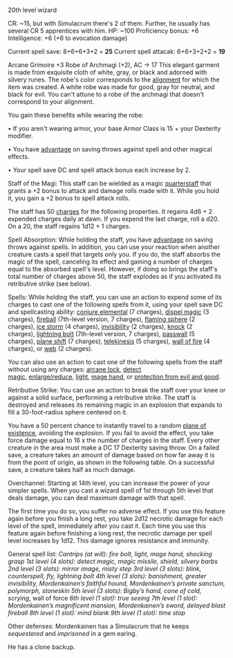 
20th level wizard

CR: ~15, but with Simulacrum there's 2 of them. Further, he usually has several CR 5 apprentices with him.
HP: ~100
Proficiency bonus: +6
Intelligence: +6 (+6 to evocation damage)

Current spell save: 8+6+6+3+2 = **25**
Current spell attacak: 6+6+3+2+2 = **19**

Arcane Grimoire +3
Robe of Archmagi (+2), AC -> 17
This elegant garment is made from exquisite cloth of white, gray, or black and adorned with silvery runes. The robe's color corresponds to the [alignment](https://roll20.net/compendium/dnd5e/Rules:Character%20Advancement?expansion=0#toc_14) for which the item was created. A white robe was made for good, gray for neutral, and black for evil. You can't attune to a robe of the archmagi that doesn't correspond to your alignment.  
  
You gain these benefits while wearing the robe:  
  
• If you aren't wearing armor, your base Armor Class is 15 + your Dexterity modifier.  
  
• You have [advantage](https://roll20.net/compendium/dnd5e/Rules:Ability%20Scores?expansion=0#toc_2) on saving throws against spell and other magical effects.  
  
• Your spell save DC and spell attack bonus each increase by 2.

Staff of the Magi:
This staff can be wielded as a magic [quarterstaff](https://roll20.net/compendium/dnd5e/Items:quarterstaff?expansion=0#content) that grants a +2 bonus to attack and damage rolls made with it. While you hold it, you gain a +2 bonus to spell attack rolls.  
  
The staff has 50 [charges](https://roll20.net/compendium/dnd5e/Rules:Magic%20Items?expansion=0#h-Charges) for the following properties. It regains 4d6 + 2 expended charges daily at dawn. If you expend the last charge, roll a d20. On a 20, the staff regains 1d12 + 1 charges.  
  
Spell Absorption: While holding the staff, you have [advantage](https://roll20.net/compendium/dnd5e/Rules:Ability%20Scores?expansion=0#toc_2) on saving throws against spells. In addition, you can use your reaction when another creature casts a spell that targets only you. If you do, the staff absorbs the magic of the spell, canceling its effect and gaining a number of charges equal to the absorbed spell's level. However, if doing so brings the staff's total number of charges above 50, the staff explodes as if you activated its retributive strike (see below).  
  
Spells: While holding the staff, you can use an action to expend some of its charges to cast one of the following spells from it, using your spell save DC and spellcasting ability: [conjure elemental](https://roll20.net/compendium/dnd5e/Spells:conjure%20elemental?expansion=0#content) (7 charges), [dispel magic](https://roll20.net/compendium/dnd5e/Spells:dispel%20magic?expansion=0#content) (3 charges), [fireball](https://roll20.net/compendium/dnd5e/Spells:fireball?expansion=0#content) (7th-level version, 7 charges), [flaming sphere](https://roll20.net/compendium/dnd5e/Spells:flaming%20sphere?expansion=0#content) (2 charges), [ice storm](https://roll20.net/compendium/dnd5e/Spells:ice%20storm?expansion=0#content) (4 charges), [invisibility](https://roll20.net/compendium/dnd5e/Spells:invisibility?expansion=0#content) (2 charges), [knock](https://roll20.net/compendium/dnd5e/Spells:knock?expansion=0#content) (2 charges), [lightning bolt](https://roll20.net/compendium/dnd5e/Spells:lightning%20bolt?expansion=0#content) (7th-level version, 7 charges), [passwall](https://roll20.net/compendium/dnd5e/Spells:passwall?expansion=0#content) (5 charges), [plane shift](https://roll20.net/compendium/dnd5e/Spells:plane%20shift?expansion=0#content) (7 charges), [telekinesis](https://roll20.net/compendium/dnd5e/Spells:telekinesis?expansion=0#content) (5 charges), [wall of fire](https://roll20.net/compendium/dnd5e/Spells:wall%20of%20fire?expansion=0#content) (4 charges), or [web](https://roll20.net/compendium/dnd5e/Spells:web?expansion=0#content) (2 charges).  
  
You can also use an action to cast one of the following spells from the staff without using any charges: [arcane lock](https://roll20.net/compendium/dnd5e/Spells:arcane%20lock?expansion=0#content), [detect magic](https://roll20.net/compendium/dnd5e/Spells:detect%20magic?expansion=0#content), [enlarge/reduce](https://roll20.net/compendium/dnd5e/enlarge%20Reduce?expansion=0#content), [light](https://roll20.net/compendium/dnd5e/Spells:light?expansion=0#content), [mage hand](https://roll20.net/compendium/dnd5e/Spells:mage%20hand?expansion=0#content), or [protection from evil and good](https://roll20.net/compendium/dnd5e/Spells:protection%20from%20evil%20and%20good?expansion=0#content).  
  
Retributive Strike: You can use an action to break the staff over your knee or against a solid surface, performing a retributive strike. The staff is destroyed and releases its remaining magic in an explosion that expands to fill a 30-foot-radius sphere centered on it.  
  
You have a 50 percent chance to instantly travel to a random [plane of existence](https://roll20.net/compendium/dnd5e/Lore:The%20Planes%20of%20Existence?expansion=0#content), avoiding the explosion. If you fail to avoid the effect, you take force damage equal to 16 x the number of charges in the staff. Every other creature in the area must make a DC 17 Dexterity saving throw. On a failed save, a creature takes an amount of damage based on how far away it is from the point of origin, as shown in the following table. On a successful save, a creature takes half as much damage.

Overchannel:
Starting at 14th level, you can increase the power of your simpler spells. When you cast a wizard spell of 1st through 5th level that deals damage, you can deal maximum damage with that spell.

The first time you do so, you suffer no adverse effect. If you use this feature again before you finish a long rest, you take 2d12 necrotic damage for each level of the spell, immediately after you cast it. Each time you use this feature again before finishing a long rest, the necrotic damage per spell level increases by 1d12. This damage ignores resistance and immunity.


General spell list:
_Cantrips (at will): fire bolt, light, mage hand, shocking grasp_
_1st level (4 slots): detect magic, magic missile, shield, silvery barbs_
_2nd level (3 slots): mirror image, misty step_
_3rd level (3 slots): blink, counterspell, fly, lightning bolt_
_4th level (3 slots): banishment, greater invisibility, Mordenkainen’s faithful hound, Mordenkainen’s private sanctum, polymorph, stoneskin_
_5th level (3 slots): Bigby’s hand, cone of cold, scrying_, wall of force
_6th level (1 slot): true seeing_
_7th level (1 slot): Mordenkainen’s magnificent mansion, Mordenkainen’s sword, delayed blast fireball_
_8th level (1 slot): mind blank_
_9th level (1 slot): time stop_

Other defenses:
Mordenkainen has a Simulacrum that he keeps *sequestered* and *imprisoned* in a gem earing.

He has a clone backup.